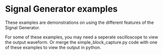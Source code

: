 <!-- Copyright (C) 2025-2025 Pico Technology Ltd. See LICENSE file for terms. -->
# Signal Generator examples

These examples are demonstrations on using the different features of the Signal Generator.

For some of these examples, you may need a seperate oscilloscope to view the output waveform.
Or merge the simple_block_capture.py code with one of these examples to view the output in python.